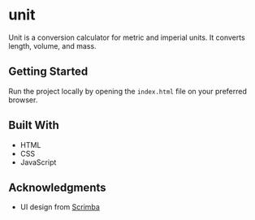 # unit
Unit is a conversion calculator for metric and imperial units. It converts length, volume, and mass.

## Getting Started
Run the project locally by opening the `index.html` file on your preferred browser.

## Built With
* HTML
* CSS
* JavaScript

## Acknowledgments
* UI design from [Scrimba](https://scrimba.com)